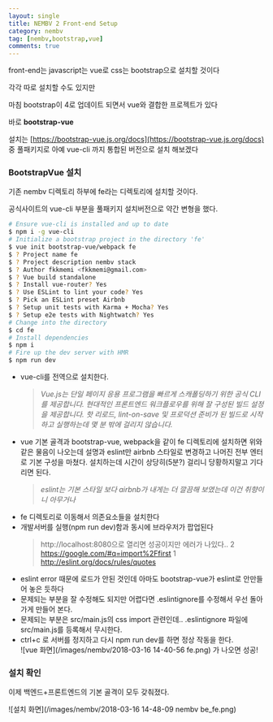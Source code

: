 ```yaml
---
layout: single
title: NEMBV 2 Front-end Setup
category: nembv
tag: [nembv,bootstrap,vue]
comments: true
---
```


front-end는 javascript는 vue로 css는 bootstrap으로 설치할 것이다

각각 따로 설치할 수도 있지만

마침 bootstrap이 4로 업데이트 되면서 vue와 결합한 프로젝트가 있다

바로 **bootstrap-vue**

설치는 [https://bootstrap-vue.js.org/docs](https://bootstrap-vue.js.org/docs) 중 풀패키지로 아예 vue-cli 까지 통합된 버전으로 설치 해보겠다

### BootstrapVue 설치

기존 nembv 디렉토리 하부에 fe라는 디렉토리에 설치할 것이다.

공식사이트의 vue-cli 부분을 풀패키지 설치버전으로 약간 변형을 했다.

```bash
# Ensure vue-cli is installed and up to date
$ npm i -g vue-cli
# Initialize a bootstrap project in the directory 'fe'
$ vue init bootstrap-vue/webpack fe
$ ? Project name fe
$ ? Project description nembv stack
$ ? Author fkkmemi <fkkmemi@gmail.com>
$ ? Vue build standalone
$ ? Install vue-router? Yes
$ ? Use ESLint to lint your code? Yes
$ ? Pick an ESLint preset Airbnb
$ ? Setup unit tests with Karma + Mocha? Yes
$ ? Setup e2e tests with Nightwatch? Yes
# Change into the directory
$ cd fe
# Install dependencies
$ npm i
# Fire up the dev server with HMR
$ npm run dev

```

- vue-cli를 전역으로 설치한다.  
    > *Vue.js는 단일 페이지 응용 프로그램을 빠르게 스캐폴딩하기 위한 공식 CLI를 제공합니다. 현대적인 프론트엔드 워크플로우를 위해 잘 구성된 빌드 설정을 제공합니다. 핫 리로드, lint-on-save 및 프로덕션 준비가 된 빌드로 시작하고 실행하는데 몇 분 밖에 걸리지 않습니다.*
- vue 기본 골격과 bootstrap-vue, webpack을 같이 fe 디렉토리에 설치하면 위와 같은 물음이 나오는데 
설명과 eslint만 airbnb 스타일로 변경하고 나머진 전부 엔터로 기본 구성을 마쳤다. 설치하는데 시간이 상당히(5분?) 걸리니 당황하지말고 기다리면 된다.  
    > *eslint는 기본 스타일 보다 airbnb가 내게는 더 깔끔해 보였는데 이건 취향이니 아무거나*
- fe 디렉토리로 이동해서 의존요소들을 설치한다
- 개발서버를 실행(npm run dev)함과 동시에 브라우저가 팝업된다  
    > http://localhost:8080으로 열리면 성공이지만 에러가 나있다..   2  https://google.com/#q=import%2Ffirst
                                                    1  http://eslint.org/docs/rules/quotes
- eslint error 때문에 로드가 안된 것인데 아마도 bootstrap-vue가 eslint로 안만들어 놓은 듯하다
- 문제되는 부분을 잘 수정해도 되지만 어렵다면 .eslintignore를 수정해서 우선 돌아가게 만들어 본다.
- 문제되는 부분은 src/main.js의 css import 관련인데.. .eslintignore 파일에 src/main.js를 등록해서 무시한다. 
- ctrl+c 로 서버를 정지하고 다시 npm run dev를 하면 정상 작동을 한다.  
    ![vue 화면](/images/nembv/2018-03-16 14-40-56 fe.png) 가 나오면 성공!  
    
### 설치 확인

이제 백엔드+프론트엔드의 기본 골격이 모두 갖춰졌다.

![설치 화면](/images/nembv/2018-03-16 14-48-09 nembv be_fe.png)
